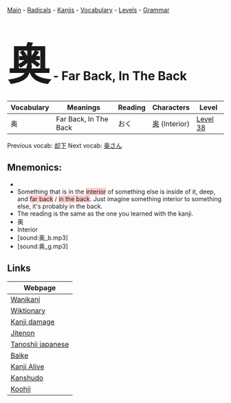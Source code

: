 <style> bigfont {font-size: 100px}</style>
[Main](../README.md) -
[Radicals](../radicals.md) -
[Kanjis](../kanjis.md) -
[Vocabulary](../vocabulary.md) -
[Levels](../levels.md) -
[Grammar](../grammar.md)
# <bigfont> 奥</bigfont> - Far Back, In The Back 

| Vocabulary | Meanings | Reading | Characters | Level |
| --- | --- | --- | --- | --- |
| 奥 | Far Back, In The Back | おく |  [奥](../kanjis/奥.md) (Interior) | [Level 38](../levels/wk_level38.md) |

Previous vocab: [却下](却下.md) Next vocab: [奥さん](奥さん.md) 

## Mnemonics:

* 
* Something that is in the <span style="background-color:#ffcccb"> interior</span> of something else is inside of it, deep, and <span style="background-color:#ffcccb"> far back</span> / <span style="background-color:#ffcccb"> in the back</span>. Just imagine something interior to something else, it's probably in the back.
* The reading is the same as the one you learned with the kanji.
* 奥
* Interior
* [sound:奥_b.mp3]
* [sound:奥_g.mp3]


## Links 

| Webpage |
| --- |
| [Wanikani          ](https://www.wanikani.com/kanji/奥) |
| [Wiktionary        ](https://en.wiktionary.org/wiki/奥) |
| [Kanji damage      ](http://www.kanjidamage.com/kanji/search?utf8=✓&q=奥) |
| [Jitenon           ](https://jitenon.com/kanji/奥) |
| [Tanoshii japanese ](https://www.tanoshiijapanese.com/dictionary/kanji.cfm?k=奥) |
| [Baike             ](https://baike.baidu.com/item/奥) |
| [Kanji Alive       ](https://app.kanjialive.com/奥) |
| [Kanshudo          ](https://www.kanshudo.com/searchmn?q=奥) |
| [Koohii            ](https://kanji.koohii.com/study/kanji/奥) |
